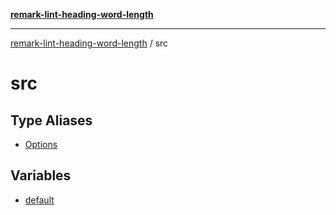 [**remark-lint-heading-word-length**](../README.md)

***

[remark-lint-heading-word-length](../README.md) / src

# src

## Type Aliases

- [Options](type-aliases/Options.md)

## Variables

- [default](variables/default.md)
